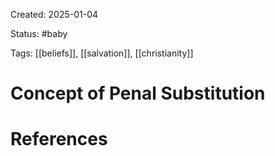 Created: 2025-01-04

Status: #baby 

Tags: [[beliefs]], [[salvation]], [[christianity]]

# Concept of Penal Substitution









# References



